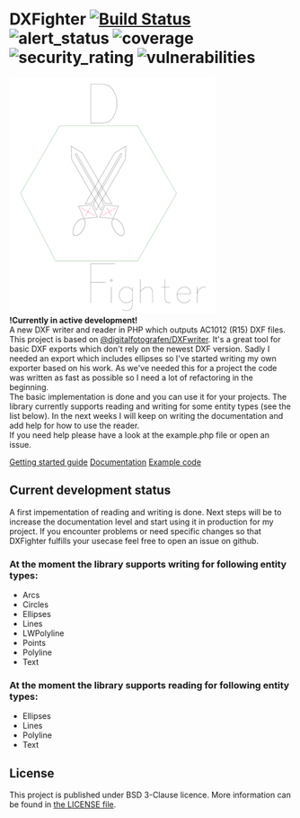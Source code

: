 # DXFighter [![Build Status](https://travis-ci.org/enjoping/DXFighter.svg?branch=master)](https://travis-ci.org/enjoping/DXFighter) ![alert_status](https://sonarcloud.io/api/project_badges/measure?project=DXFighter&metric=alert_status) ![coverage](https://sonarcloud.io/api/project_badges/measure?project=DXFighter&metric=coverage) ![security_rating](https://sonarcloud.io/api/project_badges/measure?project=DXFighter&metric=security_rating) ![vulnerabilities](https://sonarcloud.io/api/project_badges/measure?project=DXFighter&metric=vulnerabilities) 
![DXFighter](logo.png)  
**!Currently in active development!**  
A new DXF writer and reader in PHP which outputs AC1012 (R15) DXF files.  
This project is based on [@digitalfotografen/DXFwriter](https://github.com/digitalfotografen/DXFwriter).
It's a great tool for basic DXF exports which don't rely on the newest DXF version.
Sadly I needed an export which includes ellipses so I've started writing my own exporter based on his work.
As we've needed this for a project the code was written as fast as possible so I need a lot of refactoring in the beginning.  
The basic implementation is done and you can use it for your projects. The library currently supports reading and writing for some entity types (see the list below).
In the next weeks I will keep on writing the documentation and add help for how to use the reader.  
If you need help please have a look at the example.php file or open an issue.

[Getting started guide](https://github.com/enjoping/DXFighter/wiki/GettingStarted) 
[Documentation](https://github.com/enjoping/DXFighter/wiki/Documentation) 
[Example code](example.php) 

## Current development status
A first impementation of reading and writing is done. Next steps will be to increase the documentation level and start using it in production for my project.
If you encounter problems or need specific changes so that DXFighter fulfills your usecase feel free to open an issue on github.

### At the moment the library supports writing for following entity types:
 - Arcs
 - Circles
 - Ellipses
 - Lines
 - LWPolyline
 - Points
 - Polyline
 - Text
 
### At the moment the library supports reading for following entity types:
 - Ellipses
 - Lines
 - Polyline
 - Text

## License
This project is published under BSD 3-Clause licence. More information can be found in [the LICENSE file](LICENSE).
